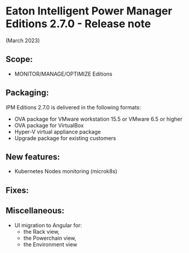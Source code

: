 # Eaton Intelligent Power Manager Editions 2.7.0 - Release note
(March 2023)

## Scope:
* MONITOR/MANAGE/OPTIMIZE Editions

## Packaging:
IPM Editions 2.7.0 is delivered in the following formats:

* OVA package for VMware workstation 15.5 or VMware 6.5 or higher
* OVA package for VirtualBox
* Hyper-V virtual appliance package
* Upgrade package for existing customers

## New features:

* Kubernetes Nodes monitoring (microk8s)

## Fixes:


## Miscellaneous:
* UI migration to Angular for:
  - the Rack view,
  - the Powerchain view,
  - the Environment view
